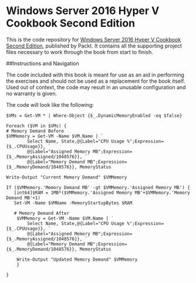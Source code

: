 # Windows Server 2016 Hyper V Cookbook Second Edition
This is the code repository for [Windows Server 2016 Hyper V Cookbook Second Edition](https://www.packtpub.com/virtualization-and-cloud/windows-server-2016-hyper-v-cookbook-second-edition?utm_source=github&utm_campaign=9781785884313&utm_medium=repository
), published by Packt. It contains all the supporting project files necessary to work through the book from start to finish.

##Instructions and Navigation

The code included with this book is meant for use as an aid in performing the exercises and should not be used as a replacement for the book itself.
Used out of context, the code may result in an unusable configuration and no warranty is given.

The code will look like the following:
```
$VMs = Get-VM * | Where-Object {$_.DynamicMemoryEnabled -eq $false}

Foreach ($VM in $VMs) {
# Memory Demand Before
$VMMemory = Get-VM -Name $VM.Name | `
        Select Name, State,@{Label="CPU Usage %";Expression={$_.CPUUsage}}, `
        @{Label="Assigned Memory MB";Expression={$_.MemoryAssigned/1048576}}, `
        @{Label="Memory Demand MB";Expression={$_.MemoryDemand/1048576}}, MemoryStatus

Write-Output "Current Memory Demand" $VMMemory

If ($VMMemory.'Memory Demand MB' -gt $VMMemory.'Assigned Memory MB') {
   [int64]$RAM = 1MB*($VMMemory.'Assigned Memory MB'+$VMMemory.'Memory Demand MB'+1)
   Set-VM -Name $VMName -MemoryStartupBytes $RAM

   # Memory Demand After
    $VMMemory = Get-VM -Name $VM.Name | `
        Select Name, State,@{Label="CPU Usage %";Expression={$_.CPUUsage}}, `
        @{Label="Assigned Memory MB";Expression={$_.MemoryAssigned/1048576}}, `
        @{Label="Memory Demand MB";Expression={$_.MemoryDemand/1048576}}, MemoryStatus

    Write-Output "Updated Memory Demand" $VMMemory
    }

} 


```
